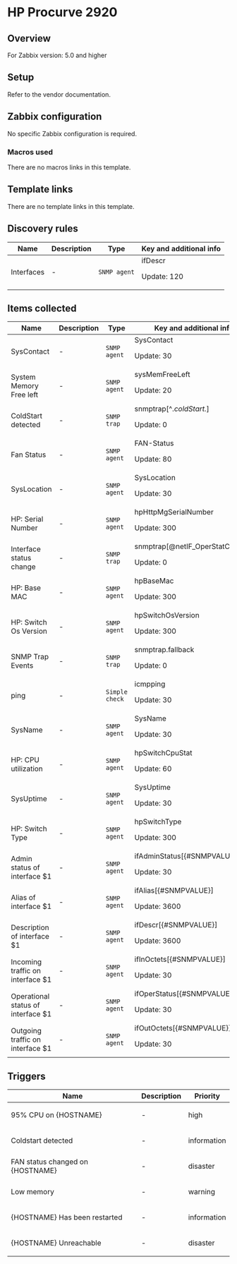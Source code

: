 # HP Procurve 2920

## Overview

For Zabbix version: 5.0 and higher

## Setup

Refer to the vendor documentation.

## Zabbix configuration

No specific Zabbix configuration is required.

### Macros used

There are no macros links in this template.

## Template links

There are no template links in this template.

## Discovery rules

|Name|Description|Type|Key and additional info|
|----|-----------|----|----|
|Interfaces|<p>-</p>|`SNMP agent`|ifDescr<p>Update: 120</p>|
## Items collected

|Name|Description|Type|Key and additional info|
|----|-----------|----|----|
|SysContact|<p>-</p>|`SNMP agent`|SysContact<p>Update: 30</p>|
|System Memory Free left|<p>-</p>|`SNMP agent`|sysMemFreeLeft<p>Update: 20</p>|
|ColdStart detected|<p>-</p>|`SNMP trap`|snmptrap[^.*coldStart.*]<p>Update: 0</p>|
|Fan Status|<p>-</p>|`SNMP agent`|FAN-Status<p>Update: 80</p>|
|SysLocation|<p>-</p>|`SNMP agent`|SysLocation<p>Update: 30</p>|
|HP: Serial Number|<p>-</p>|`SNMP agent`|hpHttpMgSerialNumber<p>Update: 300</p>|
|Interface status change|<p>-</p>|`SNMP trap`|snmptrap[@netIF_OperStatChange]<p>Update: 0</p>|
|HP: Base MAC|<p>-</p>|`SNMP agent`|hpBaseMac<p>Update: 300</p>|
|HP: Switch Os Version|<p>-</p>|`SNMP agent`|hpSwitchOsVersion<p>Update: 300</p>|
|SNMP Trap Events|<p>-</p>|`SNMP trap`|snmptrap.fallback<p>Update: 0</p>|
|ping|<p>-</p>|`Simple check`|icmpping<p>Update: 30</p>|
|SysName|<p>-</p>|`SNMP agent`|SysName<p>Update: 30</p>|
|HP: CPU utilization|<p>-</p>|`SNMP agent`|hpSwitchCpuStat<p>Update: 60</p>|
|SysUptime|<p>-</p>|`SNMP agent`|SysUptime<p>Update: 30</p>|
|HP: Switch Type|<p>-</p>|`SNMP agent`|hpSwitchType<p>Update: 300</p>|
|Admin status of interface $1|<p>-</p>|`SNMP agent`|ifAdminStatus[{#SNMPVALUE}]<p>Update: 30</p>|
|Alias of interface $1|<p>-</p>|`SNMP agent`|ifAlias[{#SNMPVALUE}]<p>Update: 3600</p>|
|Description of interface $1|<p>-</p>|`SNMP agent`|ifDescr[{#SNMPVALUE}]<p>Update: 3600</p>|
|Incoming traffic on interface $1|<p>-</p>|`SNMP agent`|ifInOctets[{#SNMPVALUE}]<p>Update: 30</p>|
|Operational status of interface $1|<p>-</p>|`SNMP agent`|ifOperStatus[{#SNMPVALUE}]<p>Update: 30</p>|
|Outgoing traffic on interface $1|<p>-</p>|`SNMP agent`|ifOutOctets[{#SNMPVALUE}]<p>Update: 30</p>|
## Triggers

|Name|Description|Priority|
|----|-----------|----|
|95% CPU on {HOSTNAME}|<p>-</p>|high|
|Coldstart detected|<p>-</p>|information|
|FAN status changed on {HOSTNAME}|<p>-</p>|disaster|
|Low memory|<p>-</p>|warning|
|{HOSTNAME} Has been restarted|<p>-</p>|information|
|{HOSTNAME} Unreachable|<p>-</p>|disaster|
